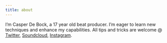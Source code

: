 ```yaml
---
title: about
---
```


I’m Casper De Bock, a 17 year old beat producer. I’m eager to learn new techniques and enhance my capabilities. All tips and tricks are welcome @ [Twitter](https://twitter.com/casperdebock), [Soundcloud](https://soundcloud.com/pheh-981959370), [Instagram](https://www.instagram.com/casperdebock/).
